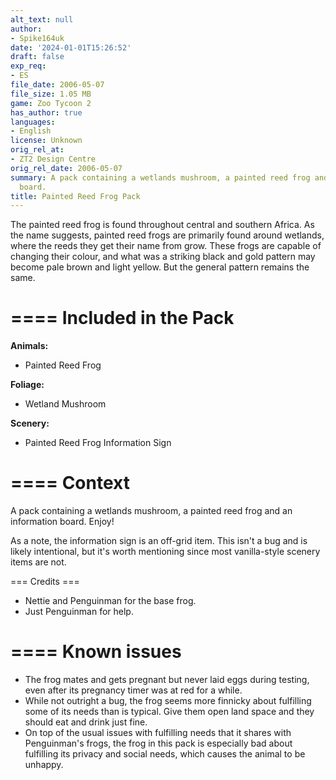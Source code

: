```yaml
---
alt_text: null
author:
- Spike164uk
date: '2024-01-01T15:26:52'
draft: false
exp_req:
- ES
file_date: 2006-05-07
file_size: 1.05 MB
game: Zoo Tycoon 2
has_author: true
languages:
- English
license: Unknown
orig_rel_at:
- ZT2 Design Centre
orig_rel_date: 2006-05-07
summary: A pack containing a wetlands mushroom, a painted reed frog and an information
  board.
title: Painted Reed Frog Pack
---
```

The painted reed frog is found throughout central and southern Africa. As the name suggests, painted reed frogs are primarily found around wetlands, where the reeds they get their name from grow. These frogs are capable of changing their colour, and what was a striking black and gold pattern may become pale brown and light yellow. But the general pattern remains the same.

====
Included in the Pack
====

**Animals:**
- Painted Reed Frog

**Foliage:**
- Wetland Mushroom

**Scenery:**
- Painted Reed Frog Information Sign

====
Context
====

A pack containing a wetlands mushroom, a painted reed frog and an information board. Enjoy!

As a note, the information sign is an off-grid item. This isn't a bug and is likely intentional, but it's worth mentioning since most vanilla-style scenery items are not.

=== Credits ===

- Nettie and Penguinman for the base frog.
- Just Penguinman for help.

====
Known issues
====

- The frog mates and gets pregnant but never laid eggs during testing, even after its pregnancy timer was at red for a while.
- While not outright a bug, the frog seems more finnicky about fulfilling some of its needs than is typical. Give them open land space and they should eat and drink just fine.
- On top of the usual issues with fulfilling needs that it shares with Penguinman's frogs, the frog in this pack is especially bad about fulfilling its privacy and social needs, which causes the animal to be unhappy.
